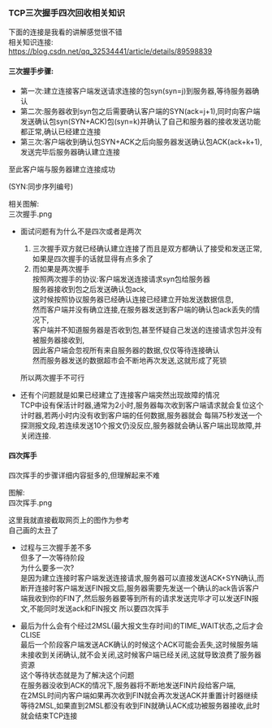### TCP三次握手四次回收相关知识

下面的连接是我看的讲解感觉很不错  
相关知识连接:  
https://blog.csdn.net/qq_32534441/article/details/89598839  

#### 三次握手步骤:  
* 第一次:建立连接客户端发送请求连接的包syn(syn=j)到服务器,等待服务器确认  
* 第二次:服务器收到syn包之后需要确认客户端的SYN(ack=j+1),同时向客户端发送确认包syn(SYN+ACK)包(syn=k)并确认了自己和服务器的接收发送功能都正常,确认已经建立连接    
* 第三次:客户端收到确认包SYN+ACK之后向服务器发送确认包ACK(ack+k+1),发送完毕后服务器确认建立连接  

至此客户端与服务器建立连接成功  

(SYN:同步序列编号)  

相关图解:  
三次握手.png  

* 面试问题有为什么不是四次或者是两次  
  1. 三次握手双方就已经确认建立连接了而且是双方都确认了接受和发送正常,如果是四次握手的话就显得有点多余了   
  2. 而如果是两次握手  
  按照两次握手的协议:客户端发送连接请求syn包给服务器  
  服务器接收到包之后发送确认包ack,  
  这时候按照协议服务器已经确认连接已经建立开始发送数据信息,  
  然而客户端并没有确立连接,在服务器发送到客户端的确认包ack丢失的情况下,  
  客户端并不知道服务器是否收到包,甚至怀疑自己发送的连接请求包并没有被服务器接收到,  
  因此客户端会忽视所有来自服务器的数据,仅仅等待连接确认  
  然而服务器发送的数据超市会不断地再次发送,这就形成了死锁  

  所以两次握手不可行  

* 还有个问题就是如果已经建立了连接客户端突然出现故障的情况  
TCP中设有保活计时器,通常为2小时,服务器每次收到客户端请求就会复位这个计时器,若两小时内没有收到客户端的任何数据,服务器就会
每隔75秒发送一个探测报文段,若连续发送10个报文仍没反应,服务器就会确认客户端出现故障,并关闭连接.  

#### 四次挥手
四次挥手的步骤详细内容挺多的,但理解起来不难  

图解:  
四次挥手.png  

这里我就直接截取网页上的图作为参考  
自己画的太丑了  

* 过程与三次握手差不多  
但多了一次等待阶段  
为什么要多一次?  
是因为建立连接时客户端发送连接请求,服务器可以直接发送ACK+SYN确认,而断开连接时客户端发送FIN报文后,服务器需要先发送一个确认的ack告诉客户端我收到你的FIN了,然后服务器要等到所有的请求发送完毕才可以发送FIN报文,不能同时发送ack和FIN报文  所以要四次挥手  

* 最后为什么会有个经过2MSL(最大报文生存时间)的TIME_WAIT状态,之后才会CLISE  
最后一个阶段客户端发送ACK确认的时候这个ACK可能会丢失,这时候服务端未接收到关闭确认,就不会关闭,这时候客户端已经关闭,这就导致浪费了服务器资源  
这个等待状态就是为了解决这个问题  
在服务器没收到ACK的情况下,服务器将不断地发送FIN片段给客户端,  
在2MSL时间内客户端如果再次收到FIN就会再次发送ACK并重置计时器继续等待2MSL,如果直到2MSL都没有收到FIN就确认ACK成功被服务器接收,此时就会结束TCP连接   
